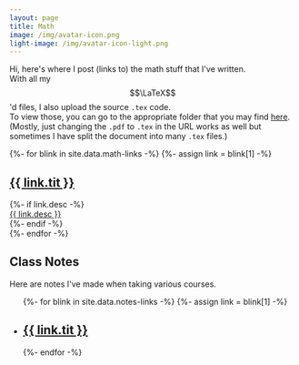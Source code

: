 ```yaml
--- 
layout: page
title: Math
image: /img/avatar-icon.png
light-image: /img/avatar-icon-light.png
---
```


Hi, here's where I post (links to) the math stuff that I've written.  
With all my $$\LaTeX$$'d files, I also upload the source `.tex` code.  
To view those, you can go to the appropriate folder that you may find [here](https://github.com/aryamanmaithani/math). (Mostly, just changing the `.pdf` to `.tex` in the URL works as well but sometimes I have split the document into many `.tex` files.)

<div class="posts-list">
    {%- for blink in site.data.math-links -%}
        {%- assign link = blink[1] -%}
        <article class="post-preview">
          <a href="/math{{ blink[0] | relative_url }}">
          <h2 class="post-title">{{ link.tit }}</h2>
          </a>
          {%- if link.desc -%}
          <div class="post-entry-container">
            <div class="post-entry">
              <a href="/math{{ blink[0] | relative_url }}"> {{ link.desc }} </a>
            </div>
          </div>
          {%- endif -%}
        </article>
    {%- endfor -%}
</div>

## Class Notes
Here are notes I've made when taking various courses. 

<ul>
  {%- for blink in site.data.notes-links -%}
    {%- assign link = blink[1] -%}
      <li> <a href="/math{{ blink[0] | relative_url }}">
      <h2 class="post-title">{{ link.tit }}</h2>
      </a> </li>
  {%- endfor -%}
</ul>
